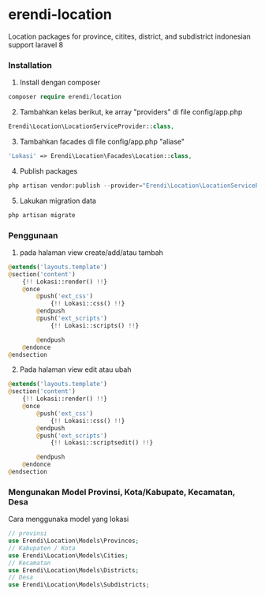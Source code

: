 # erendi-location

Location packages for province, citites, district, and subdistrict indonesian support laravel 8

### Installation

1. Install dengan composer

```php
composer require erendi/location
```

2. Tambahkan kelas berikut, ke array "providers" di file config/app.php

```php
Erendi\Location\LocationServiceProvider::class,
```

3. Tambahkan facades di file config/app.php "aliase"

```php
'Lokasi' => Erendi\Location\Facades\Location::class,
```

4. Publish packages

```php
php artisan vendor:publish --provider="Erendi\Location\LocationServiceProvider"
```

5.  Lakukan migration data

```php
php artisan migrate
```

### Penggunaan

1.  pada halaman view create/add/atau tambah

```php
@extends('layouts.template')
@section('content')
    {!! Lokasi::render() !!}
    @once
        @push('ext_css')
            {!! Lokasi::css() !!}
        @endpush
        @push('ext_scripts')
            {!! Lokasi::scripts() !!}

        @endpush
    @endonce
@endsection
```

2.  Pada halaman view edit atau ubah

```php
@extends('layouts.template')
@section('content')
    {!! Lokasi::render() !!}
    @once
        @push('ext_css')
            {!! Lokasi::css() !!}
        @endpush
        @push('ext_scripts')
            {!! Lokasi::scriptsedit() !!}

        @endpush
    @endonce
@endsection
```

### Mengunakan Model Provinsi, Kota/Kabupate, Kecamatan, Desa

Cara menggunaka model yang lokasi

```php
// provinsi
use Erendi\Location\Models\Provinces;
// Kabupaten / Kota
use Erendi\Location\Models\Cities;
// Kecamatan
use Erendi\Location\Models\Districts;
// Desa
use Erendi\Location\Models\Subdistricts;
```
